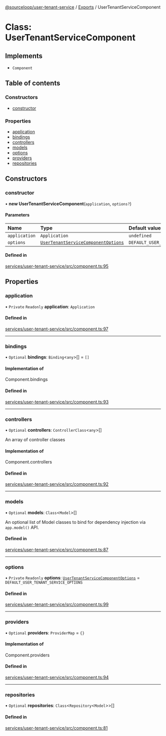 [@sourceloop/user-tenant-service](../README.md) / [Exports](../modules.md) / UserTenantServiceComponent

# Class: UserTenantServiceComponent

## Implements

- `Component`

## Table of contents

### Constructors

- [constructor](UserTenantServiceComponent.md#constructor)

### Properties

- [application](UserTenantServiceComponent.md#application)
- [bindings](UserTenantServiceComponent.md#bindings)
- [controllers](UserTenantServiceComponent.md#controllers)
- [models](UserTenantServiceComponent.md#models)
- [options](UserTenantServiceComponent.md#options)
- [providers](UserTenantServiceComponent.md#providers)
- [repositories](UserTenantServiceComponent.md#repositories)

## Constructors

### constructor

• **new UserTenantServiceComponent**(`application`, `options?`)

#### Parameters

| Name | Type | Default value |
| :------ | :------ | :------ |
| `application` | `Application` | `undefined` |
| `options` | [`UserTenantServiceComponentOptions`](../interfaces/UserTenantServiceComponentOptions.md) | `DEFAULT_USER_TENANT_SERVICE_OPTIONS` |

#### Defined in

[services/user-tenant-service/src/component.ts:95](https://github.com/sourcefuse/loopback4-microservice-catalog/blob/53060ad88/services/user-tenant-service/src/component.ts#L95)

## Properties

### application

• `Private` `Readonly` **application**: `Application`

#### Defined in

[services/user-tenant-service/src/component.ts:97](https://github.com/sourcefuse/loopback4-microservice-catalog/blob/53060ad88/services/user-tenant-service/src/component.ts#L97)

___

### bindings

• `Optional` **bindings**: `Binding`<`any`\>[] = `[]`

#### Implementation of

Component.bindings

#### Defined in

[services/user-tenant-service/src/component.ts:93](https://github.com/sourcefuse/loopback4-microservice-catalog/blob/53060ad88/services/user-tenant-service/src/component.ts#L93)

___

### controllers

• `Optional` **controllers**: `ControllerClass`<`any`\>[]

An array of controller classes

#### Implementation of

Component.controllers

#### Defined in

[services/user-tenant-service/src/component.ts:92](https://github.com/sourcefuse/loopback4-microservice-catalog/blob/53060ad88/services/user-tenant-service/src/component.ts#L92)

___

### models

• `Optional` **models**: `Class`<`Model`\>[]

An optional list of Model classes to bind for dependency injection
via `app.model()` API.

#### Defined in

[services/user-tenant-service/src/component.ts:87](https://github.com/sourcefuse/loopback4-microservice-catalog/blob/53060ad88/services/user-tenant-service/src/component.ts#L87)

___

### options

• `Private` `Readonly` **options**: [`UserTenantServiceComponentOptions`](../interfaces/UserTenantServiceComponentOptions.md) = `DEFAULT_USER_TENANT_SERVICE_OPTIONS`

#### Defined in

[services/user-tenant-service/src/component.ts:99](https://github.com/sourcefuse/loopback4-microservice-catalog/blob/53060ad88/services/user-tenant-service/src/component.ts#L99)

___

### providers

• `Optional` **providers**: `ProviderMap` = `{}`

#### Implementation of

Component.providers

#### Defined in

[services/user-tenant-service/src/component.ts:94](https://github.com/sourcefuse/loopback4-microservice-catalog/blob/53060ad88/services/user-tenant-service/src/component.ts#L94)

___

### repositories

• `Optional` **repositories**: `Class`<`Repository`<`Model`\>\>[]

#### Defined in

[services/user-tenant-service/src/component.ts:81](https://github.com/sourcefuse/loopback4-microservice-catalog/blob/53060ad88/services/user-tenant-service/src/component.ts#L81)
